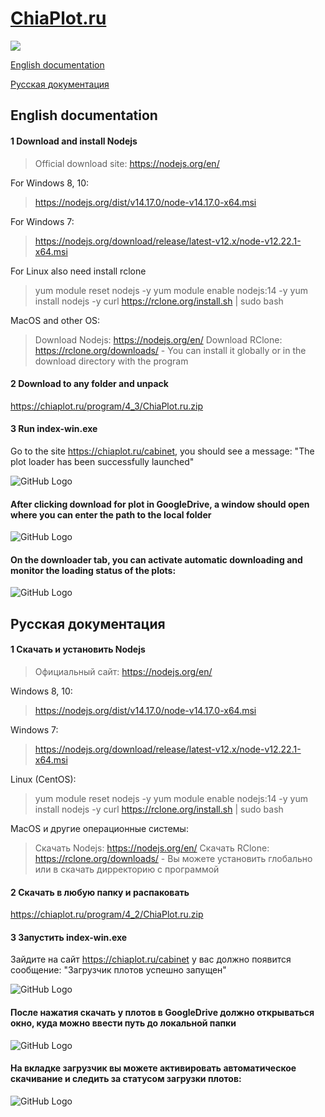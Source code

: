 # [ChiaPlot.ru](https://chiaplot.ru)
![](https://img.shields.io/badge/Version-4.2-blue)

[English documentation](#English-documentation)

[Русская документация](#Русская-документация)

## English documentation

#### 1 Download and install Nodejs

> Official download site: https://nodejs.org/en/

For Windows 8, 10: 
> https://nodejs.org/dist/v14.17.0/node-v14.17.0-x64.msi

For Windows 7: 
> https://nodejs.org/download/release/latest-v12.x/node-v12.22.1-x64.msi

For Linux also need install rclone 
> yum module reset nodejs -y
> yum module enable nodejs:14 -y
> yum install nodejs -y
> curl https://rclone.org/install.sh | sudo bash

MacOS and other OS:
> Download Nodejs: https://nodejs.org/en/
> Download RClone: https://rclone.org/downloads/ - You can install it globally or in the download directory with the program


#### 2 Download to any folder and unpack

https://chiaplot.ru/program/4_3/ChiaPlot.ru.zip

#### 3 Run index-win.exe

Go to the site https://chiaplot.ru/cabinet, you should see a message: "The plot loader has been successfully launched"

![GitHub Logo](/images/downloader_enable_en.jpg)

#### After clicking download for plot in GoogleDrive, a window should open where you can enter the path to the local folder

![GitHub Logo](/images/patch_en.jpg)

#### On the downloader tab, you can activate automatic downloading and monitor the loading status of the plots:

![GitHub Logo](/images/downloader_en.jpg) 


## Русская документация

#### 1 Скачать и установить Nodejs

> Официальный сайт: https://nodejs.org/en/

Windows 8, 10: 
> https://nodejs.org/dist/v14.17.0/node-v14.17.0-x64.msi

Windows 7: 
> https://nodejs.org/download/release/latest-v12.x/node-v12.22.1-x64.msi

Linux (CentOS): 
> yum module reset nodejs -y
> yum module enable nodejs:14 -y
> yum install nodejs -y
> curl https://rclone.org/install.sh | sudo bash

MacOS и другие операционные системы:
> Скачать Nodejs: https://nodejs.org/en/
> Скачать RClone: https://rclone.org/downloads/ - Вы можете установить глобально или в скачать дирректорию с программой

#### 2 Скачать в любую папку и распаковать

https://chiaplot.ru/program/4_2/ChiaPlot.ru.zip

#### 3 Запустить index-win.exe

Зайдите на сайт https://chiaplot.ru/cabinet у вас должно появится сообщение: "Загрузчик плотов успешно запущен"

![GitHub Logo](/images/downloader_enable_ru.jpg)

#### После нажатия скачать у плотов в GoogleDrive должно открываться окно, куда можно ввести путь до локальной папки

![GitHub Logo](/images/patch_ru.jpg)

#### На вкладке загрузчик вы можете активировать автоматическое скачивание и следить за статусом загрузки плотов:

![GitHub Logo](/images/downloader_ru.jpg)
